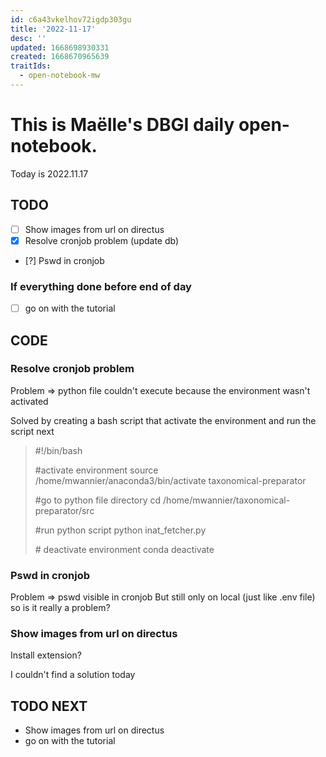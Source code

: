 ```yaml
---
id: c6a43vkelhov72igdp303gu
title: '2022-11-17'
desc: ''
updated: 1668698930331
created: 1668670965639
traitIds:
  - open-notebook-mw
---
```


# This is Maëlle's DBGI daily open-notebook.

Today is 2022.11.17


## TODO

- [ ] Show images from url on directus
- [x] Resolve cronjob problem (update db)
- [?] Pswd in cronjob

### If everything done before end of day
- [ ] go on with the tutorial

## CODE

### Resolve cronjob problem
Problem => python file couldn't execute because the environment wasn't activated

Solved by creating a bash script that activate the environment and run the script next

> #!/bin/bash
> 
> \#activate environment
> source /home/mwannier/anaconda3/bin/activate taxonomical-preparator
>
> \#go to python file directory
> cd /home/mwannier/taxonomical-preparator/src
>
> \#run python script
> python inat_fetcher.py
>
> \# deactivate environment
> conda deactivate

### Pswd in cronjob
Problem => pswd visible in cronjob
But still only on local (just like .env file) so is it really a problem?

### Show images from url on directus
Install extension?

I couldn't find a solution today

## TODO NEXT

- Show images from url on directus
- go on with the tutorial